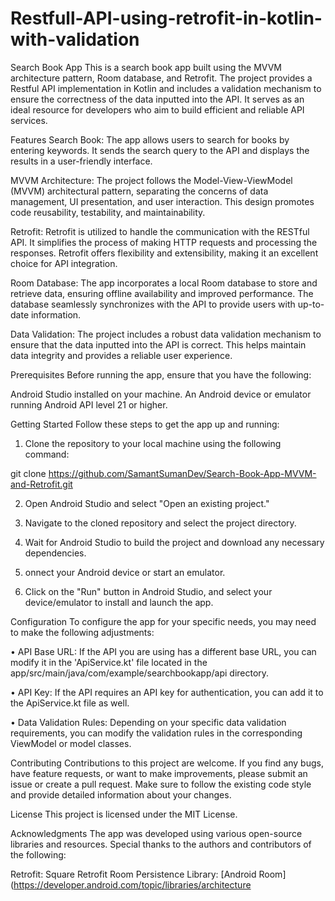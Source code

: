 # Restfull-API-using-retrofit-in-kotlin-with-validation
Search Book App
This is a search book app built using the MVVM architecture pattern, Room database, and Retrofit. The project provides a Restful API implementation in Kotlin and includes a validation mechanism to ensure the correctness of the data inputted into the API. It serves as an ideal resource for developers who aim to build efficient and reliable API services.

Features
Search Book: The app allows users to search for books by entering keywords. It sends the search query to the API and displays the results in a user-friendly interface.

MVVM Architecture: The project follows the Model-View-ViewModel (MVVM) architectural pattern, separating the concerns of data management, UI presentation, and user interaction. This design promotes code reusability, testability, and maintainability.

Retrofit: Retrofit is utilized to handle the communication with the RESTful API. It simplifies the process of making HTTP requests and processing the responses. Retrofit offers flexibility and extensibility, making it an excellent choice for API integration.

Room Database: The app incorporates a local Room database to store and retrieve data, ensuring offline availability and improved performance. The database seamlessly synchronizes with the API to provide users with up-to-date information.

Data Validation: The project includes a robust data validation mechanism to ensure that the data inputted into the API is correct. This helps maintain data integrity and provides a reliable user experience.

Prerequisites
Before running the app, ensure that you have the following:

Android Studio installed on your machine.
An Android device or emulator running Android API level 21 or higher.

Getting Started
Follow these steps to get the app up and running:

1. Clone the repository to your local machine using the following command:

git clone https://github.com/SamantSumanDev/Search-Book-App-MVVM-and-Retrofit.git

2. Open Android Studio and select "Open an existing project."

3. Navigate to the cloned repository and select the project directory.

4. Wait for Android Studio to build the project and download any necessary dependencies.

5. onnect your Android device or start an emulator.

6. Click on the "Run" button in Android Studio, and select your device/emulator to install and launch the app.

Configuration
To configure the app for your specific needs, you may need to make the following adjustments:

• API Base URL: If the API you are using has a different base URL, you can modify it in the 'ApiService.kt' file located in the app/src/main/java/com/example/searchbookapp/api directory.

• API Key: If the API requires an API key for authentication, you can add it to the ApiService.kt file as well.

• Data Validation Rules: Depending on your specific data validation requirements, you can modify the validation rules in the corresponding ViewModel or model classes.

Contributing
Contributions to this project are welcome. If you find any bugs, have feature requests, or want to make improvements, please submit an issue or create a pull request. Make sure to follow the existing code style and provide detailed information about your changes.

License
This project is licensed under the MIT License.

Acknowledgments
The app was developed using various open-source libraries and resources. Special thanks to the authors and contributors of the following:

Retrofit: Square Retrofit
Room Persistence Library: [Android Room](https://developer.android.com/topic/libraries/architecture
